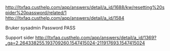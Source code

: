 

http://ltxfaq.custhelp.com/app/answers/detail/a_id/1688/kw/resetting%20spider%20password/related/1
http://ltxfaq.custhelp.com/app/answers/detail/a_id/1584
 
Bruker sysadmin
Password PASS
 
Support sider
http://ltxfaq.custhelp.com/app/answers/detail/a_id/1369?_ga=2.264338255.193709260.1547415024-211917693.1547415024
